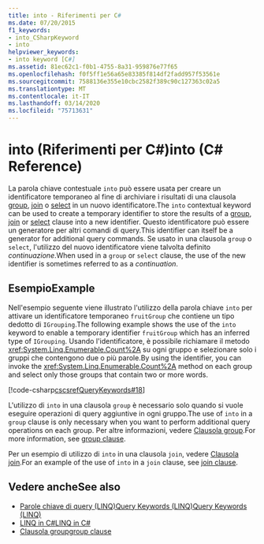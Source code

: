 ```yaml
---
title: into - Riferimenti per C#
ms.date: 07/20/2015
f1_keywords:
- into_CSharpKeyword
- into
helpviewer_keywords:
- into keyword [C#]
ms.assetid: 81ec62c1-f0b1-4755-8a31-959876e77f65
ms.openlocfilehash: f0f5ff1e56a65e83385f814df2fadd957f53561e
ms.sourcegitcommit: 7588136e355e10cbc2582f389c90c127363c02a5
ms.translationtype: MT
ms.contentlocale: it-IT
ms.lasthandoff: 03/14/2020
ms.locfileid: "75713631"
---
```

# <a name="into-c-reference"></a><span data-ttu-id="54282-102">into (Riferimenti per C#)</span><span class="sxs-lookup"><span data-stu-id="54282-102">into (C# Reference)</span></span>

<span data-ttu-id="54282-103">La parola chiave contestuale `into` può essere usata per creare un identificatore temporaneo al fine di archiviare i risultati di una clausola [group](group-clause.md), [join](join-clause.md) o [select](select-clause.md) in un nuovo identificatore.</span><span class="sxs-lookup"><span data-stu-id="54282-103">The `into` contextual keyword can be used to create a temporary identifier to store the results of a [group](group-clause.md), [join](join-clause.md) or [select](select-clause.md) clause into a new identifier.</span></span> <span data-ttu-id="54282-104">Questo identificatore può essere un generatore per altri comandi di query.</span><span class="sxs-lookup"><span data-stu-id="54282-104">This identifier can itself be a generator for additional query commands.</span></span> <span data-ttu-id="54282-105">Se usato in una clausola `group` o `select`, l'utilizzo del nuovo identificatore viene talvolta definito *continuazione*.</span><span class="sxs-lookup"><span data-stu-id="54282-105">When used in a `group` or `select` clause, the use of the new identifier is sometimes referred to as a *continuation*.</span></span>

## <a name="example"></a><span data-ttu-id="54282-106">Esempio</span><span class="sxs-lookup"><span data-stu-id="54282-106">Example</span></span>

<span data-ttu-id="54282-107">Nell'esempio seguente viene illustrato l'utilizzo della parola chiave `into` per attivare un identificatore temporaneo `fruitGroup` che contiene un tipo dedotto di `IGrouping`.</span><span class="sxs-lookup"><span data-stu-id="54282-107">The following example shows the use of the `into` keyword to enable a temporary identifier `fruitGroup` which has an inferred type of `IGrouping`.</span></span> <span data-ttu-id="54282-108">Usando l'identificatore, è possibile richiamare il metodo <xref:System.Linq.Enumerable.Count%2A> su ogni gruppo e selezionare solo i gruppi che contengono due o più parole.</span><span class="sxs-lookup"><span data-stu-id="54282-108">By using the identifier, you can invoke the <xref:System.Linq.Enumerable.Count%2A> method on each group and select only those groups that contain two or more words.</span></span>

[!code-csharp[cscsrefQueryKeywords#18](~/samples/snippets/csharp/VS_Snippets_VBCSharp/CsCsrefQueryKeywords/CS/Into.cs#18)]

<span data-ttu-id="54282-109">L'utilizzo di `into` in una clausola `group` è necessario solo quando si vuole eseguire operazioni di query aggiuntive in ogni gruppo.</span><span class="sxs-lookup"><span data-stu-id="54282-109">The use of `into` in a `group` clause is only necessary when you want to perform additional query operations on each group.</span></span> <span data-ttu-id="54282-110">Per altre informazioni, vedere [Clausola group](group-clause.md).</span><span class="sxs-lookup"><span data-stu-id="54282-110">For more information, see [group clause](group-clause.md).</span></span>

<span data-ttu-id="54282-111">Per un esempio di utilizzo di `into` in una clausola `join`, vedere [Clausola join](join-clause.md).</span><span class="sxs-lookup"><span data-stu-id="54282-111">For an example of the use of `into` in a `join` clause, see [join clause](join-clause.md).</span></span>

## <a name="see-also"></a><span data-ttu-id="54282-112">Vedere anche</span><span class="sxs-lookup"><span data-stu-id="54282-112">See also</span></span>

- [<span data-ttu-id="54282-113">Parole chiave di query (LINQ)Query Keywords (LINQ)</span><span class="sxs-lookup"><span data-stu-id="54282-113">Query Keywords (LINQ)</span></span>](query-keywords.md)
- [<span data-ttu-id="54282-114">LINQ in C#</span><span class="sxs-lookup"><span data-stu-id="54282-114">LINQ in C#</span></span>](../../linq/index.md)
- [<span data-ttu-id="54282-115">Clausola group</span><span class="sxs-lookup"><span data-stu-id="54282-115">group clause</span></span>](group-clause.md)
